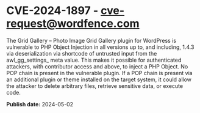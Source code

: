 # CVE-2024-1897 - cve-request@wordfence.com

The Grid Gallery – Photo Image Grid Gallery plugin for WordPress is vulnerable to PHP Object Injection in all versions up to, and including, 1.4.3 via deserialization via shortcode of untrusted input from the awl_gg_settings_ meta value. This makes it possible for authenticated attackers, with contributor access and above, to inject a PHP Object. No POP chain is present in the vulnerable plugin. If a POP chain is present via an additional plugin or theme installed on the target system, it could allow the attacker to delete arbitrary files, retrieve sensitive data, or execute code.

**Publish date:** 2024-05-02
